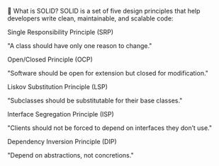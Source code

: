 📌 What is SOLID?
SOLID is a set of five design principles that help developers write clean, maintainable, and scalable code:

Single Responsibility Principle (SRP)

"A class should have only one reason to change."

Open/Closed Principle (OCP)

"Software should be open for extension but closed for modification."

Liskov Substitution Principle (LSP)

"Subclasses should be substitutable for their base classes."

Interface Segregation Principle (ISP)

"Clients should not be forced to depend on interfaces they don’t use."

Dependency Inversion Principle (DIP)

"Depend on abstractions, not concretions."